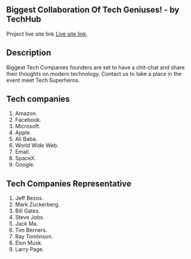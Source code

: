 ## Biggest Collaboration Of Tech Geniuses! - by TechHub

Project live site link [Live site link](https://github.com/facebook/create-react-app).

## Description
Biggest Tech Companies founders are set to have a chit-chat and share their thoughts on modern technology.
Contact us to take a place in the event meet Tech Superheros.

## Tech companies
1. Amazon.
2. Facebook.
3. Microsoft.
4. Apple.
5. Ali Baba.
6. World Wide Web.
7. Email.
8. SpaceX.
9. Google.

## Tech Companies Representative
1. Jeff Bezos.
2. Mark Zuckerberg.
3. Bill Gates.
4. Steve Jobs.
5. Jack Ma.
6. Tim Berners.
7. Ray Tomlinson.
8. Elon Musk.
9. Larry Page.




